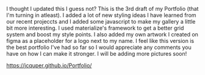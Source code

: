 I thought I updated this I guess not? This is the 3rd draft of my Portfolio (that I'm turning in atleast). I added a lot of new styling ideas I have learned from our recent projeccts and I added some javascript to make my gallery a little bit more interesting. I used materialize's framework to get a better grid system and boost my style points. I also added my own artwork I created on figma as a placeholder for a logo next to my name. I feel like this version is the best portfolio I've had so far so I would appreciate any comments you have on how I can make it stronger. I will be adding more pictures soon!

https://jcquper.github.io/Portfolio/
